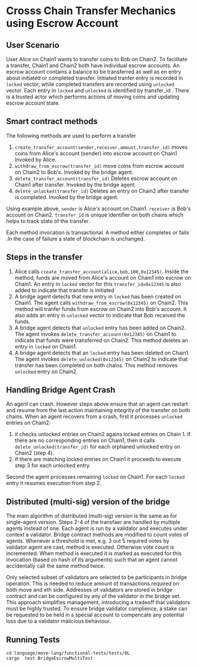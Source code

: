 # Crosss Chain Transfer Mechanics using Escrow Account

## User Scenario
User Alice on Chain1 wants to transfer 
coins to Bob on Chain2. To facilitate a transfer, 
Chain1 and Chain2 both have individual
escrow accounts. An escrow account contains a balance to be transferred
as well as en entry about initiated or completed transfer.
Initiated tranfer entry is recorded in ```locked``` vector, while completed transfers are recorded
using ```unlocked``` vector. Each entry in ```locked``` and ```unlocked``` is identified by transfer_id . There is a trusted actor which performs
actions of moving coins and updating escrow account state.

## Smart contract methods
The following methods are used to perform a transfer
1. ```create_transfer_account(sender,receiver,amount,transfer_id)```
moves coins from Alice's account (sender) into escrow account on Chain1
Invoked by Alice.
2. ```withdraw_from_escrow(transfer_id)```
move coins from escrow account on Chain2 to Bob's.
Invoked by the bridge agent.
3. ```delete_transfer_account(transfer_id)```
Deletes escrow account on Chain1 after transfer.
Invoked by the bridge agent.
4. ```delete_unlocked(transfer_id)```
Deletes an entry on Chain2 after transfer is completed.
Invoked by the bridge agent.

Using example above, ```sender``` is Alice's account on Chain1. ```receiver``` is Bob's account on Chain2.
```transfer_id``` is unique identifier  on both chains which helps to track
state of the transfer.

Each method invocation is transactional. A method either completes or fails
.In the case of failure a state of blockchain is unchanged.

## Steps in the transfer

1. Alice calls ```create_transfer_account(alice,bob,100,0x12345)```. Inside the method,
funds are moved from Alice's account on Chain1 into escrow on Chain1. An entry in ```locked```
vector for this ```transfer_id=0x12345``` is also added to indicate that transfer is initiated
2. A bridge agent detects that new entry in ```locked``` has been created on Chain1. The agent 
calls ```withdraw_from_escrow(0x12345)``` on Chain2. This method
will tranfer funds from escrow on Chain2 into Bob's account. It also adds an entry in ```unlocked``` vector 
to indicate that Bob received the funds.
3. A bridge agent detects that ```unlocked``` 
entry has been added on Chain2. The agent invokes
```delete_transfer_account(0x12345)``` on Chain1 to indicate
that funds were transferred on Chain2. This method
deletes an entry in ```locked``` on Chain1.
4. A bridge agent detects that an ```locked``` entry has been deleted on Chain1. The agent 
invokes ```delete_unlocked(0x12345)``` on Chain2 to indicate
that transfer has been completed on both chains. This method removes ```unlocked```
entry on Chain2.

## Handling Bridge Agent Crash
An agent can crash. However steps above ensure that an agent can restart
and resume from the last action maintaining integrity of the transfer on both chains.
When an agent recovers from a crash, first it processes ```unlocked``` entries on Chain2:
1. it checks unlocked entries on Chain2 agains locked entries 
on Chain 1. If there are no corresponding entries on Chain1, then 
it calls ```delete_unlocked(transfer_id)``` for each orphaned unlocked entry on Chain2 (step 4).
2. if there are matching locked entries on Chain1 it proceeds to execute step 3 for each unlocked entry.

Second the agent processes remaining ```locked``` on Chain1. For each ```locked```
entry it resumes execution from step 2.

## Distributed (multi-sig) version of the bridge
The main algorithm of distributed (multi-sig)  version is the same as for single-agent version. Steps 2-4 of the transfaer are handled by multiple agents instead of one. Each agent is run by a validator and executes under context a validator. Bridge contract methods are modified to count votes of agents. Whenever a threshold is met, e.g. 3 out 5 required votes by validator agent are cast, method is executed. Otherwise vote count is incremented. When method is executed it is marked as executed for this invocation (based on hash of its arguments) such that an agent cannot accidentally call the same method twice.

Only selected subset of validators are selected to be participants in bridge operation. This is needed to reduce amount of transactions required on both move and eth side. Addresses of validators are stored in bridge contract and can be configured by any of the validator in the bridge set. This approach simplifies management, introducing a tradeoff that validators must be highly trusted. To ensure bridge validator complience, a stake can be requested to be held in s special account to compencate any potential loss due to a validator malicious behaviour.


## Running Tests
```
cd language/move-lang/functional-tests/tests/0L
cargo  test BridgeEscrowMultiTest
```

